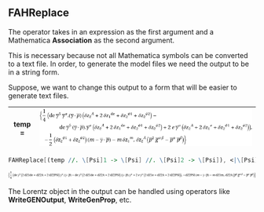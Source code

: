 ## FAHReplace

The operator takes in an expression as the first argument and a Mathematica **Association** as the 
second argument.

This is necessary because not all Mathematica symbols can be converted to a text file. In order, to generate the 
model files we need the output to be in a string form.

Suppose, we want to change this output to a form that will be easier to generate text files.


| temp =      | ![](in1.png) |
| ----------- | ----------- |


```Mathematica
FAHReplace[(temp //. \[Psi]1 -> \[Psi] //. \[Psi]2 -> \[Psi]), <|\[Psi] -> PSI, A -> A |>]
```
![](in2.png)

The Lorentz object in the output can be handled using operators like **WriteGENOutput**, **WriteGenProp**, etc.
